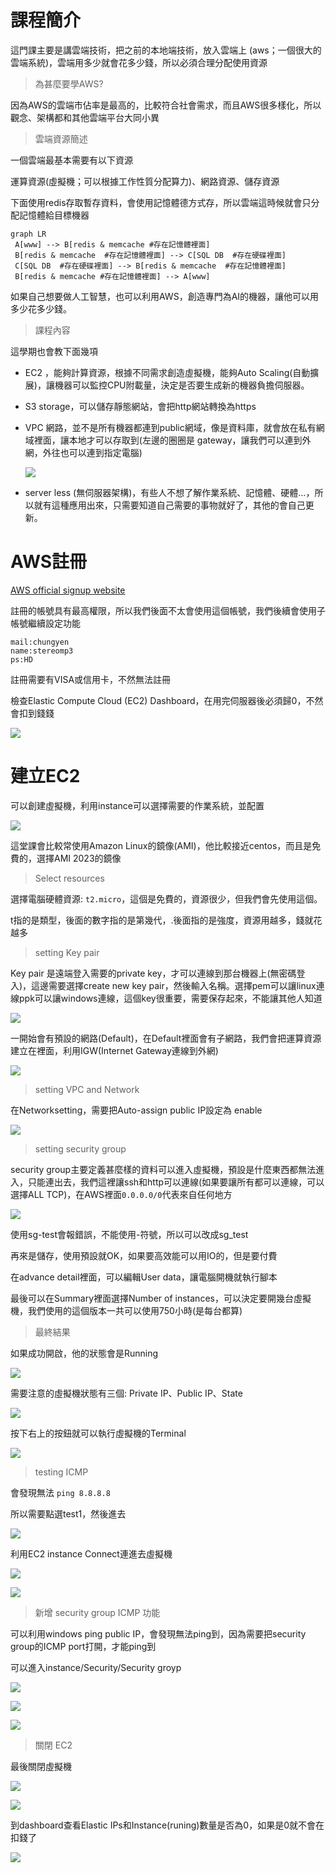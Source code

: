 # 課程簡介

這門課主要是講雲端技術，把之前的本地端技術，放入雲端上 (aws；一個很大的雲端系統)，雲端用多少就會花多少錢，所以必須合理分配使用資源



> 為甚麼要學AWS?

因為AWS的雲端市佔率是最高的，比較符合社會需求，而且AWS很多樣化，所以觀念、架構都和其他雲端平台大同小異



> 雲端資源簡述

一個雲端最基本需要有以下資源

運算資源(虛擬機；可以根據工作性質分配算力)、網路資源、儲存資源



下面使用redis存取暫存資料，會使用記憶體德方式存，所以雲端這時候就會只分配記憶體給目標機器

```mermaid
graph LR
 A[www] --> B[redis & memcache #存在記憶體裡面]
 B[redis & memcache  #存在記憶體裡面] --> C[SQL DB  #存在硬碟裡面]
 C[SQL DB  #存在硬碟裡面] --> B[redis & memcache  #存在記憶體裡面]
 B[redis & memcache #存在記憶體裡面] --> A[www]
```



如果自己想要做人工智慧，也可以利用AWS，創造專門為AI的機器，讓他可以用多少花多少錢。



> 課程內容

這學期也會教下面幾項

* EC2 ，能夠計算資源，根據不同需求創造虛擬機，能夠Auto Scaling(自動擴展)，讓機器可以監控CPU附載量，決定是否要生成新的機器負擔伺服器。

* S3 storage，可以儲存靜態網站，會把http網站轉換為https

* VPC 網路，並不是所有機器都連到public網域，像是資料庫，就會放在私有網域裡面，讓本地才可以存取到(左邊的圈圈是 gateway，讓我們可以連到外網，外往也可以連到指定電腦)

  ![](picture/VPC.png)

* server less (無伺服器架構)，有些人不想了解作業系統、記憶體、硬體...，所以就有這種應用出來，只需要知道自己需要的事物就好了，其他的會自己更新。





# AWS註冊

[AWS official signup website](https://portal.aws.amazon.com/billing/signup?refid=em_127222&redirect_url=https%3A%2F%2Faws.amazon.com%2Fregistration-confirmation&language=zh_tw#/start/email)

註冊的帳號具有最高權限，所以我們後面不太會使用這個帳號，我們後續會使用子帳號繼續設定功能

```
mail:chungyen
name:stereomp3
ps:HD
```

註冊需要有VISA或信用卡，不然無法註冊





檢查Elastic Compute Cloud (EC2) Dashboard，在用完伺服器後必須歸0，不然會扣到錢錢

![](picture/EC2Dashboard.jpg)



# 建立EC2

可以創建虛擬機，利用instance可以選擇需要的作業系統，並配置

![](picture/EC2Instance.jpg)

這堂課會比較常使用Amazon Linux的鏡像(AMI)，他比較接近centos，而且是免費的，選擇AMI 2023的鏡像



> Select resources

選擇電腦硬體資源: `t2.micro`，這個是免費的，資源很少，但我們會先使用這個。

t指的是類型，後面的數字指的是第幾代，.後面指的是強度，資源用越多，錢就花越多



> setting Key pair

Key pair 是遠端登入需要的private key，才可以連線到那台機器上(無密碼登入)，這邊需要選擇create new key pair，然後輸入名稱。選擇pem可以讓linux連線ppk可以讓windows連線，這個key很重要，需要保存起來，不能讓其他人知道

![](picture/AWSkeyPair.jpg)





一開始會有預設的網路(Default)，在Default裡面會有子網路，我們會把運算資源建立在裡面，利用IGW(Internet Gateway連線到外網)

![](picture/VPCConnection.png)

> setting VPC and Network

在Networksetting，需要把Auto-assign public IP設定為 enable

![](picture/AWSnetworksetting.jpg)



> setting security group

security group主要定義甚麼樣的資料可以進入虛擬機，預設是什麼東西都無法進入，只能連出去，我們這裡讓ssh和http可以連線(如果要讓所有都可以連線，可以選擇ALL TCP)，在AWS裡面`0.0.0.0/0`代表來自任何地方

![](picture/AWSnetworksetting02.jpg)

使用sg-test會報錯誤，不能使用-符號，所以可以改成sg_test



再來是儲存，使用預設就OK，如果要高效能可以用IO的，但是要付費



在advance detail裡面，可以編輯User data，讓電腦開機就執行腳本

最後可以在Summary裡面選擇Number of instances，可以決定要開幾台虛擬機，我們使用的這個版本一共可以使用750小時(是每台都算)



> 最終結果

如果成功開啟，他的狀態會是Running

![](picture/EC2InstanceRun.jpg)

需要注意的虛擬機狀態有三個: Private IP、Public IP、State

![](picture/EC2InstanceRun02.jpg)

按下右上的按鈕就可以執行虛擬機的Terminal

![](picture/EC2InstanceRun03.jpg)



> testing ICMP

會發現無法 `ping 8.8.8.8`

所以需要點選test1，然後進去

![](picture/EC2InstanceRun04.jpg)

利用EC2 instance Connect連進去虛擬機

![](picture/EC2InstanceRun05.jpg)

![](picture/EC2InstanceRun06.jpg)



> 新增 security group ICMP 功能

可以利用windows ping public IP，會發現無法ping到，因為需要把security group的ICMP port打開，才能ping到

可以進入instance/Security/Security groyp

![](picture/EC2InstanceSecurity.jpg)

![](picture/EC2InstanceSecurity02.jpg)

![](picture/EC2InstanceSecurity03.jpg)



> 關閉 EC2

最後關閉虛擬機

![](picture/EC2InstanceTerminate.jpg)

![](picture/instanceTerminate02.png)





到dashboard查看Elastic IPs和Instance(runing)數量是否為0，如果是0就不會在扣錢了

![](picture/EC2InstanceTerminate02.jpg)
